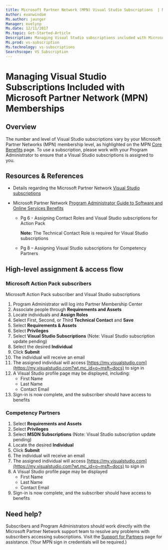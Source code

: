 ```yaml
---
title: Microsoft Partner Network (MPN) Visual Studio Subscriptions  | Microsoft Docs 
Author: evanwindom
Ms.author: jaunger
Manager: evelynp
Ms.date: 12/11/2017
Ms.topic: Get-Started-Article
Description: Managing Visual Studio subscriptions included with Microsoft Partner Network (MPN) Memberships
Ms.prod: vs-subscription
Ms.technology: vs-subscriptions
Searchscope: VS Subscription
---
```


# Managing Visual Studio Subscriptions Included with Microsoft Partner Network (MPN) Memberships

## Overview

The number and level of Visual Studio subscriptions vary by your Microsoft Partner Networks (MPN) membership level, as highlighted on the MPN [Core Benefits](https://partner.microsoft.com/membership/core-benefits) page.  To use a subscription, please work with your Program Administrator to ensure that a Visual Studio subscriptions is  assigned to you.  

## Resources & References

- Details regarding the Microsoft Partner Network [Visual Studio subscriptions](https://partner.microsoft.com/membership/msdn-subscriptions)

- Microsoft Partner Network [Program Administrator Guide to Software and Online Services Benefits]((https://assets.microsoft.com/Program-Administrator-Guide-to-Software-and-Online-Services-Benefits_1.pdf) )
    - Pg 6 - Assigning Contact Roles and Visual Studio subscriptions for Action Pack

      **Note:**  The Technical Contact Role is required for Visual Studio subscriptions
    - Pg 8 – Assigning Visual Studio subscriptions for Competency Partners


## High-level assignment & access flow

### Microsoft Action Pack subscribers
Microsoft Action Pack subscriber and Visual Studio subscriptions

1. Program Administrator will log into Partner Membership Center
2. Associate people through **Requirements and Assets**
3. Locate individuals and **Assign Roles**
4. Select First, Second, or Third **Technical Contact** and **Save**
5. Select **Requirements & Assets**
6. Select **Privileges**
7. Select **Visual Studio Subscriptions** (Note: Visual Studio subscription update pending)
8. Select the desired **Individual**
9. Click **Submit**
10. The individual will receive an email
11. The assigned individual will access [https://my.visualstudio.com](https://my.visualstudio.com?wt.mc_id=o~msft~docs) to sign in
12. A Visual Studio profile page may be displayed, including:
    - First Name
    - Last Name
    - Contact Email
13. Sign-in is now complete, and the subscriber should have access to benefits


### Competency Partners
1. Select **Requirements and Assets**
2. Select **Privileges**
3. Select **MSDN Subscriptions** (Note:  Visual Studio subscription update pending)
4. Locate the desired **Individual**
5. Click **Submit**
6. The individual will receive an email
7. The assigned individual will access [https://my.visualstudio.com](https://my.visualstudio.com?wt.mc_id=o~msft~docs) to sign in
8. A Visual Studio profile page may be displayed 
    - First Name
    - Last Name
    - Contact Email
9. Sign-in is now complete, and the subscriber should have access to benefits


## Need help?
Subscribers and Program Administrators should work directly with the Microsoft Partner Network support team to resolve any problems with subscribers accessing subscriptions. Visit the [Support for Partners](https://partner.microsoft.com/support) page for assistance. (Your MPN sign in credentials will be required.)
